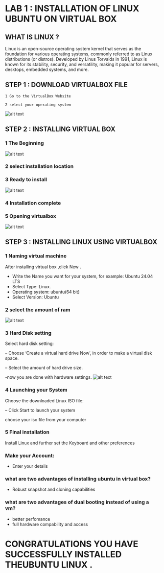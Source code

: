 # LAB 1 : INSTALLATION OF LINUX UBUNTU ON VIRTUAL BOX

## WHAT IS LINUX ?
Linux is an open-source operating system kernel that serves as the
foundation for various operating systems, commonly referred to as
Linux distributions (or distros). Developed by Linus Torvalds in
1991, Linux is known for its stability, security, and versatility,
making it popular for servers, desktops, embedded systems, and
more.
## STEP 1 : DOWNLOAD VIRTUALBOX FILE 

    1 Go to the VirtualBox Website

    2 select your operating system
![alt text](installation1.png)

## STEP 2 : INSTALLING VIRTUAL BOX
    
 ### 1 The Beginning
![alt text](installation2.png)
 ### 2 select installation location

 ### 3 Ready to install
![alt text](installation3.png)
 ### 4 Installation complete 

 ### 5 Opening virtualbox
![alt text](installation4.png)
## STEP 3 : INSTALLING LINUX USING VIRTUALBOX
### 1 Naming virtual machine

   After installing virtual box ,click New .

  - Write the Name you want for your system, for example: Ubuntu 24.04 LTS
  - Select Type: Linux.
  - Operating system: ubuntu(64 bit)
  - Select Version: Ubuntu
   

### 2 select the amount of ram
![alt text](installation5.png)

### 3 Hard Disk setting
  Select hard disk setting:

  – Choose ‘Create a virtual hard drive Now’, in order to make a virtual disk space.

  – Select the amount of hard drive size.

  -now you are done with hardware settings.
  ![alt text](installation6.png)

### 4 Launching your System

   Choose the downloaded Linux ISO file:

   – Click Start to launch your system
  
   choose your iso file from your computer
  
### 5 Final installation
 Install Linux and further set the Keyboard and other preferences

### Make your Account:
- Enter your details 

### what are two advantages of installing ubuntu in virtual box?
- Robust snapshot and cloning capabilities
### what are two advantages of dual booting instead of using a vm?
- better perfomance
- full hardware compability and access

# CONGRATULATIONS YOU HAVE SUCCESSFULLY INSTALLED THEUBUNTU LINUX .